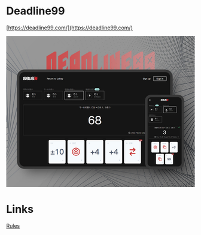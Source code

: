 # Deadline99

[https://deadline99.com/](https://deadline99.com/)

![](preview.jpg)

# Links

[Rules](https://deadline99.com/rules)
